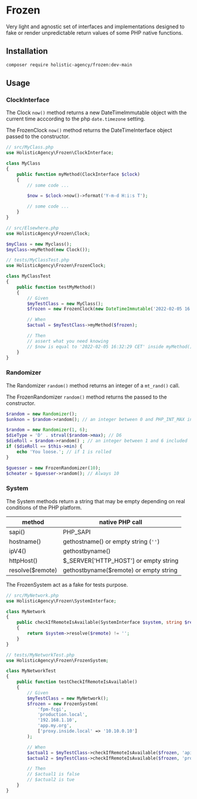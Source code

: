 # Frozen

Very light and agnostic set of interfaces and implementations designed to
fake or render unpredictable return values of some PHP native functions.

## Installation

```bash
composer require holistic-agency/frozen:dev-main
```

## Usage

### ClockInterface

The Clock `now()` method returns a new DateTimeImmutable object
with the current time acccording to the php `date.timezone` setting.

The FrozenClock `now()` method returns the DateTimeInterface object
passed to the constructor.

```php
// src/MyClass.php
use HolisticAgency\Frozen\ClockInterface;

class MyClass
{
    public function myMethod(ClockInterface $clock)
    {
        // some code ...

        $now = $clock->now()->format('Y-m-d H:i:s T');

        // some code ...
    }
}

// src/Elsewhere.php
use HolisticAgency\Frozen\Clock;

$myClass = new Myclass();
$myClass->myMethod(new Clock());

// tests/MyClassTest.php
use HolisticAgency\Frozen\FrozenClock;

class MyClassTest
{
    public function testMyMethod()
    {
        // Given
        $myTestClass = new MyClass();
        $frozen = new FrozenClock(new DateTimeImmutable('2022-02-05 16:32:29 CET'));

        // When
        $actual = $myTestClass->myMethod($frozen);

        // Then
        // assert what you need knowing
        // $now is equal to '2022-02-05 16:32:29 CET' inside myMethod()
    }
}
```

### Randomizer

The Randomizer `random()` method returns an integer of a `mt_rand()` call.

The FrozenRandomizer `random()` method returns the passed to the constructor.

```php
$random = new Randomizer();
$unknon = $random->random(); // an integer between 0 and PHP_INT_MAX included

$random = new Randomizer(1, 6);
$dieType = 'D' . strval($random->max); // D6
$dieRoll = $random->random() ; // an integer between 1 and 6 included
if ($dieRoll == $this->min) {
    echo 'You loose.'; // if 1 is rolled
}

$guesser = new FrozenRandomizer(10);
$cheater = $guesser->random(); // Always 10
```

### System

The System methods return a string that may be empty
depending on real conditions of the PHP platform.

| method           | native PHP call                        |
| ---------------- | -------------------------------------- |
| sapi()           | PHP_SAPI                               |
| hostname()       | gethostname() or empty string (`''`)   |
| ipV4()           | gethostbyname()                        |
| httpHost()       | $_SERVER['HTTP_HOST'] or empty string  |
| resolve($remote) | gethostbyname($remote) or empty string |

The FrozenSystem act as a fake for tests purpose.

```php
// src/MyNetwork.php
use HolisticAgency\Frozen\SystemInterface;

class MyNetwork
{
    public checkIfRemoteIsAvailable(SystemInterface $system, string $remote): bool
    {
        return $system->resolve($remote) != '';
    }
}

// tests/MyNetworkTest.php
use HolisticAgency\Frozen\FrozenSystem;

class MyNetworkTest
{
    public function testCheckIfRemoteIsAvailable()
    {
        // Given
        $myTestClass = new MyNetwork();
        $frozen = new FrozenSystem(
            'fpm-fcgi',
            'production.local',
            '192.168.1.10',
            'app.my.org',
            ['proxy.inside.local' => '10.10.0.10']
        );

        // When
        $actual1 = $myTestClass->checkIfRemoteIsAvailable($frozen, 'api.outside.net');
        $actual2 = $myTestClass->checkIfRemoteIsAvailable($frozen, 'proxy.inside.local');

        // Then
        // $actual1 is false
        // $actual2 is tue
    }
}
```
